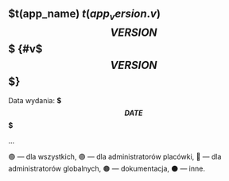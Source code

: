 ## $t(app_name) $t(app_version.v)$$$VERSION$$$ {#v$$$VERSION$$$}

Data wydania: **$$$DATE$$$**

<!-- $$$ADD_LOG_ABOVE_SINCE_COMMIT$$$ null -->

…

🟢 — dla wszystkich,
🟣 — dla administratorów placówki,
🔴 — dla administratorów globalnych,
🟤 — dokumentacja,
⚫ — inne.
